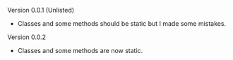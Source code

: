 Version 0.0.1 (Unlisted)
- Classes and some methods should be static but I made some mistakes.

Version 0.0.2
- Classes and some methods are now static. 
